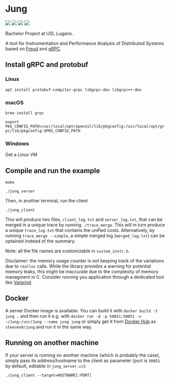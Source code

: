 # Jung
![](https://img.shields.io/github/license/steeven9/jung)
![](https://img.shields.io/docker/cloud/automated/steeven9/jung)
![](https://img.shields.io/docker/cloud/build/steeven9/jung)
![](https://img.shields.io/tokei/lines/github/steeven9/jung)

Bachelor Project at USI, Lugano.

A tool for Instrumentation and Performance Analysis of Distributed Systems based on [Freud](https://github.com/usi-systems/freud) and [gRPC](https://grpc.io).


## Install gRPC and protobuf

### Linux
`apt install protobuf-compiler-grpc libgrpc-dev libgrpc++-dev`

### macOS
`brew install grpc`

`export PKG_CONFIG_PATH=/usr/local/opt/openssl/lib/pkgconfig:/usr/local/opt/grpc/lib/pkgconfig:$PKG_CONFIG_PATH`

### Windows
Get a Linux VM


## Compile and run the example

`make`

`./jung_server`

Then, in another terminal, run the client

`./jung_client`

This will produce two files, `client_log.txt` and `server_log.txt`, that can be merged in a unique trace by running `./trace_merge`. 
This will in turn produce a unique `trace_log.txt` that contains the unified costs. 
Alternatively, by running `trace_merge --simple`, a simple merged log (`merged_log.txt`) can be optained instead of the summary.

Note: all the file names are customizable in `custom_instr.h`.

Disclaimer: the memory usage counter is not keeping track of the variations due to `realloc` calls. 
While the library provides a warning for potential memory leaks, this might be inaccurate due to the complexity of memory managment in C.
Consider running you application through a dedicated tool like [Valgrind](https://valgrind.org/).


## Docker

A server Docker image is available. You can build it with `docker build -t jung .` and then run it e.g. with `docker run -d -p 50051:50051 -v ~/Jung:/usr/Jung --name jung jung` or simply get it from [Docker Hub](https://hub.docker.com/repository/docker/steeven9/jung) as `steeven9/jung` and run it in the same way.


## Running on another machine

If your server is running on another machine (which is probably the case), simply pass its address/hostname to the client as parameter (port is `50051` by default, editable in `jung_server.cc`):

`./jung_client --target=HOSTNAME[:PORT]`

